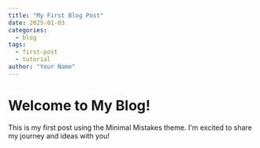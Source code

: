 ```yaml
---
title: "My First Blog Post"
date: 2025-01-03
categories:
  - blog
tags:
  - first-post
  - tutorial
author: "Your Name"
---
```


# Welcome to My Blog!

This is my first post using the Minimal Mistakes theme. I'm excited to share my journey and ideas with you!
